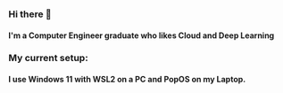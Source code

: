 ### Hi there 👋
#### I'm a Computer Engineer graduate who likes Cloud and Deep Learning

### My current setup:
#### I use Windows 11 with WSL2 on a PC and PopOS on my Laptop.
